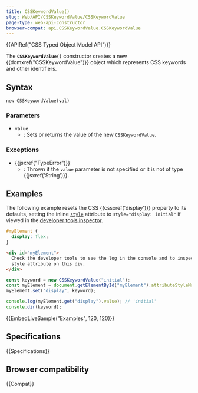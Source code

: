 ```yaml
---
title: CSSKeywordValue()
slug: Web/API/CSSKeywordValue/CSSKeywordValue
page-type: web-api-constructor
browser-compat: api.CSSKeywordValue.CSSKeywordValue
---
```


{{APIRef("CSS Typed Object Model API")}}

The **`CSSKeywordValue()`** constructor
creates a new {{domxref("CSSKeywordValue")}} object which represents CSS keywords and
other identifiers.

## Syntax

```js-nolint
new CSSKeywordValue(val)
```

### Parameters

- `value`
  - : Sets or returns the value of the new `CSSKeywordValue`.

### Exceptions

- {{jsxref("TypeError")}}
  - : Thrown if the `value` parameter is not specified or it is not of type {{jsxref('String')}}.

## Examples

The following example resets the CSS {{cssxref('display')}} property to its defaults,
setting the inline
[`style`](/en-US/docs/Web/HTML/Global_attributes/style) attribute
to `style="display: initial"` if viewed in the [developer tools inspector](https://firefox-source-docs.mozilla.org/devtools-user/page_inspector/how_to/select_an_element/index.html).

```css hidden
#myElement {
  display: flex;
}
```

```html hidden
<div id="myElement">
  Check the developer tools to see the log in the console and to inspect the
  style attribute on this div.
</div>
```

```js
const keyword = new CSSKeywordValue("initial");
const myElement = document.getElementById("myElement").attributeStyleMap;
myElement.set("display", keyword);

console.log(myElement.get("display").value); // 'initial'
console.dir(keyword);
```

{{EmbedLiveSample("Examples", 120, 120)}}

## Specifications

{{Specifications}}

## Browser compatibility

{{Compat}}
